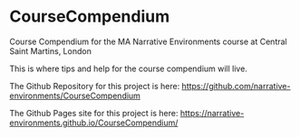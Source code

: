 # CourseCompendium
Course Compendium for the MA Narrative Environments course at Central Saint Martins, London

This is where tips and help for the course compendium will live.

The Github Repository for this project is here: <https://github.com/narrative-environments/CourseCompendium>

The Github Pages site for this project is here: <https://narrative-environments.github.io/CourseCompendium/>
